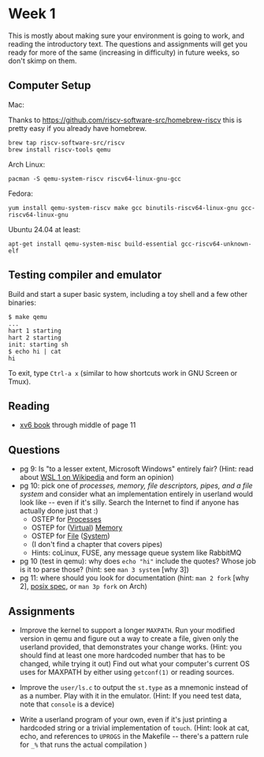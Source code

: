 # Week 1

This is mostly about making sure your environment is going to work, and reading
the introductory text.  The questions and assignments will get you ready for
more of the same (increasing in difficulty) in future weeks, so don't skimp on
them.

## Computer Setup

Mac:

Thanks to https://github.com/riscv-software-src/homebrew-riscv this is pretty
easy if you already have homebrew.

```
brew tap riscv-software-src/riscv
brew install riscv-tools qemu
```

Arch Linux:

```
pacman -S qemu-system-riscv riscv64-linux-gnu-gcc
```

Fedora:

```
yum install qemu-system-riscv make gcc binutils-riscv64-linux-gnu gcc-riscv64-linux-gnu
```

Ubuntu 24.04 at least:

```
apt-get install qemu-system-misc build-essential gcc-riscv64-unknown-elf
```

## Testing compiler and emulator

Build and start a super basic system, including a toy shell and a few other binaries:

```
$ make qemu
...
hart 1 starting
hart 2 starting
init: starting sh
$ echo hi | cat
hi
```

To exit, type `Ctrl-a x` (similar to how shortcuts work in GNU Screen or Tmux).

## Reading

* [xv6 book](https://pdos.csail.mit.edu/6.828/2023/xv6/book-riscv-rev3.pdf) through middle of page 11

## Questions

* pg 9: Is "to a lesser extent, Microsoft Windows" entirely fair?  (Hint: read
  about [WSL 1 on Wikipedia](https://en.wikipedia.org/wiki/Windows_Subsystem_for_Linux) and
  form an opinion)
* pg 10: pick one of *processes, memory, file descriptors, pipes, and a file
  system* and consider what an implementation entirely in userland would look
  like -- even if it's silly.  Search the Internet to find if anyone has
  actually done just that :)
  * OSTEP for [Processes](https://pages.cs.wisc.edu/~remzi/OSTEP/cpu-api.pdf)
  * OSTEP for ([Virtual](https://pages.cs.wisc.edu/~remzi/OSTEP/vm-intro.pdf)) [Memory](https://pages.cs.wisc.edu/~remzi/OSTEP/vm-api.pdf)
  * OSTEP for [File](https://pages.cs.wisc.edu/~remzi/OSTEP/file-intro.pdf) ([System](https://pages.cs.wisc.edu/~remzi/OSTEP/file-implementation.pdf))
  * (I don't find a chapter that covers pipes)
  * Hints: coLinux, FUSE, any message queue system like RabbitMQ
* pg 10 (test in qemu): why does `echo "hi"` include the quotes?  Whose job is
  it to parse those?  (hint: see `man 3 system` [why 3])
* pg 11: where should you look for documentation (hint: `man 2 fork` [why 2],
  [posix spec](https://pubs.opengroup.org/onlinepubs/9699919799.2018edition/),
  or `man 3p fork` on Arch)

## Assignments

* Improve the kernel to support a longer `MAXPATH`.  Run your modified version
  in qemu and figure out a way to create a file, given only the userland
  provided, that demonstrates your change works.  (Hint: you should find at
  least one more hardcoded number that has to be changed, while trying it out)
  Find out what your computer's current OS uses for MAXPATH by either using
  `getconf(1)` or reading sources.

* Improve the `user/ls.c` to output the `st.type` as a mnemonic instead of as a
  number. Play with it in the emulator.  (Hint: If you need test data, note
  that `console` is a device)

* Write a userland program of your own, even if it's just printing a hardcoded
  string or a trivial implementation of `touch`.  (Hint: look at cat, echo, and
  references to `UPROGS` in the Makefile -- there's a pattern rule for `_%`
  that runs the actual compilation )

